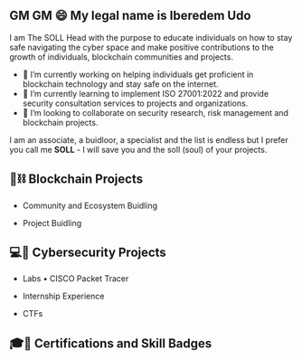 ## GM GM 😄 My legal name is Iberedem Udo 

I am The SOLL Head with the purpose to educate individuals on how to stay safe navigating the cyber space and make positive contributions to the growth of individuals, blockchain communities and projects.

- 🔭 I’m currently working on helping individuals get proficient in blockchain technology and stay safe on the internet.
- 🌱 I’m currently learning to implement ISO 27001:2022 and provide security consultation services to projects and organizations.
- 👯 I’m looking to collaborate on security research, risk management and blockchain projects.

I am an associate, a buidloor, a specialist and the list is endless but I prefer you call me **SOLL** - I will save you and the soll (soul) of your projects.

## 🧊⛓️ Blockchain Projects 
- Community and Ecosystem Buidling

- Project Buidling


## 💻🔐 Cybersecurity Projects
- Labs
• CISCO Packet Tracer
- Internship Experience

- CTFs

## 🎓🙍 Certifications and Skill Badges
<!--
**SOLL8348/SOLL8348** is a ✨ _special_ ✨ repository because its `README.md` (this file) appears on your GitHub profile.

Here are some ideas to get you started:
- 🤔 I’m looking for help with ...
- 💬 Ask me about ...
- 📫 How to reach me: ...
- 😄 Pronouns: ...
- ⚡ Fun fact: ...
-->
